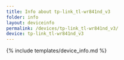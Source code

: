 ```yaml
---
title: Info about tp-link_tl-wr841nd_v3
folder: info
layout: deviceinfo
permalink: /devices/tp-link_tl-wr841nd_v3/
device: tp-link_tl-wr841nd_v3
---
```

{% include templates/device_info.md %}
